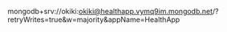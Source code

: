 mongodb+srv://okiki:okiki@healthapp.vymq9im.mongodb.net/?retryWrites=true&w=majority&appName=HealthApp